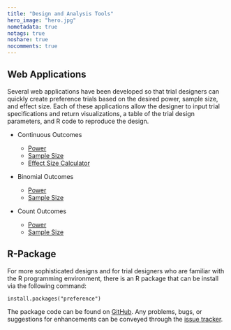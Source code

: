 ```yaml
---
title: "Design and Analysis Tools"
hero_image: "hero.jpg"
nometadata: true
notags: true
noshare: true
nocomments: true
---
```


## Web Applications

Several web applications have been developed so that trial designers
can quickly create preference trials based on the desired power, sample size,
and effect size. Each of these applications allow the designer to input 
trial specifications and return visualizations, a table of the trial
design parameters, and R code to reproduce the design.

- Continuous Outcomes
    - [Power](https://kaneplusplus.shinyapps.io/power-determination/)
    - [Sample Size](https://kaneplusplus.shinyapps.io/sample-size/)
    - [Effect Size Calculator](https://kaneplusplus.shinyapps.io/effect-size/)

- Binomial Outcomes
    - [Power](https://kaneplusplus.shinyapps.io/binomial-power/)
    - [Sample Size](https://kaneplusplus.shinyapps.io/binomial-sample-size/)

- Count Outcomes
    - [Power](https://kaneplusplus.shinyapps.io/poisson-power/)
    - [Sample Size](https://kaneplusplus.shinyapps.io/poisson-sample-size/)


## R-Package

For more sophisticated designs and for trial designers who are familiar with
the R programming environment, there is an R package that can be install
via the following command:

```{r}
install.packages("preference")
```

The package code can be found on 
[GitHub](https://github.com/kaneplusplus/preference). Any problems, bugs, or
suggestions for enhancements can be conveyed through the 
[issue tracker](https://github.com/kaneplusplus/preference/issues).
